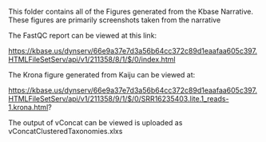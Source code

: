 This folder contains all of the Figures generated from the Kbase Narrative. These figures are primarily screenshots taken from the narrative

The FastQC report can be viewed at this link: 

https://kbase.us/dynserv/66e9a37e7d3a56b64cc372c89d1eaafaa605c397.HTMLFileSetServ/api/v1/211358/8/1/$/0/index.html

The Krona figure generated from Kaiju can be viewed at:

https://kbase.us/dynserv/66e9a37e7d3a56b64cc372c89d1eaafaa605c397.HTMLFileSetServ/api/v1/211358/9/1/$/0/SRR16235403.lite.1_reads-1.krona.html?

The output of vConcat can be viewed is uploaded as vConcatClusteredTaxonomies.xlxs



